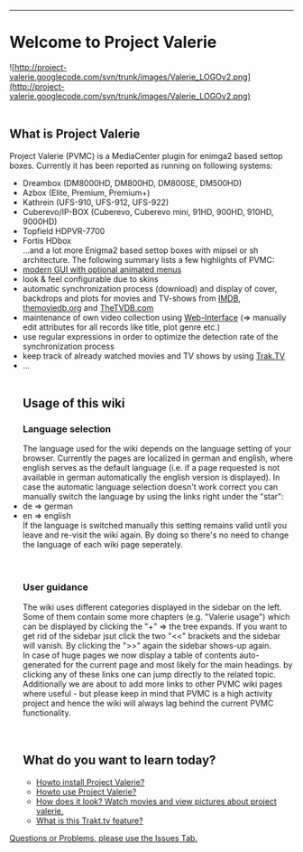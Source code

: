 

---

# Welcome to Project Valerie #
![http://project-valerie.googlecode.com/svn/trunk/images/Valerie_LOGOv2.png](http://project-valerie.googlecode.com/svn/trunk/images/Valerie_LOGOv2.png)
<br><br>
<h2>What is Project Valerie</h2>
Project Valerie (PVMC) is a MediaCenter plugin for enimga2 based settop boxes. Currently it has been reported as running on following systems:<br>
<ul><li>Dreambox (DM8000HD, DM800HD, DM800SE, DM500HD)<br>
</li><li>Azbox (Elite, Premium, Premium+)<br>
</li><li>Kathrein (UFS-910, UFS-912, UFS-922)<br>
</li><li>Cuberevo/IP-BOX (Cuberevo, Cuberevo mini, 91HD, 900HD, 910HD, 9000HD)<br>
</li><li>Topfield HDPVR-7700<br>
</li><li>Fortis HDbox<br>
...and a lot more Enigma2 based settop boxes with mipsel or sh architecture. The following summary lists a few highlights of PVMC:<br>
</li><li><a href='Media.md'>modern GUI with optional animated menus</a>
</li><li>look & feel configurable due to skins<br>
</li><li>automatic synchronization process (download) and display of cover, backdrops and plots for movies and TV-shows from <a href='http://www.imdb.com'>IMDB</a>, <a href='http://themoviedb.org/'>themoviedb.org</a> and <a href='http://thetvdb.com/'>TheTVDB.com</a>
</li><li>maintenance of own video collection using <a href='WebIF.md'>Web-Interface</a> (=> manually edit attributes for all records like title, plot genre etc.)<br>
</li><li>use regular expressions in order to optimize the detection rate of the synchronization process<br>
</li><li>keep track of already watched movies and TV shows by using <a href='http://trakt.tv/'>Trak.TV</a>
</li><li>...<br>
<br>
<h2>Usage of this wiki</h2>
<h3>Language selection</h3>
The language used for the wiki depends on the language setting of your browser. Currently the pages are localized in german and english, where english serves as the default language (i.e. if a page requested is not available in german automatically the english version is displayed). In case the automatic language selection doesn't work correct you can manually switch the language by using the links right under the "star":<br>
</li><li>de => german<br>
</li><li>en => english<br>
If the language is switched manually this setting remains valid until you leave and re-visit the wiki again. By doing so there's no need to change the language of each wiki page seperately.<br>
<br><br>
<h3>User guidance</h3>
The wiki uses different categories displayed in the sidebar on the left. Some of them contain some more chapters (e.g. "Valerie usage") which can be displayed by clicking the "+" => the tree expands. If you want to get rid of the sidebar jsut click the two "<<" brackets and the sidebar will vanish. By clicking the ">>" again the sidebar shows-up again.<br>
In case of huge pages we now display a table of contents auto-generated for the current page and most likely for the main headings. by clicking any of these links one can jump directly to the related topic.<br>
Additionally we are about to add more links to other PVMC wiki pages where useful - but please keep in mind that PVMC is a high activity project and hence the wiki will always lag behind the current PVMC functionality.<br>
<br><br>
<h2>What do you want to learn today?</h2>
<ul><li><a href='EasyInstallation.md'>Howto install Project Valerie?</a>
</li><li><a href='Valerie_in_use.md'>Howto use Project Valerie?</a>
</li><li><a href='Media.md'>How does it look? Watch movies and view pictures about project valerie.</a>
</li><li><a href='TraktTV.md'>What is this Trakt.tv feature?</a></li></ul></li></ul>

<a href='http://code.google.com/p/project-valerie/issues/list'>Questions or Problems, please use the Issues Tab.</a>
